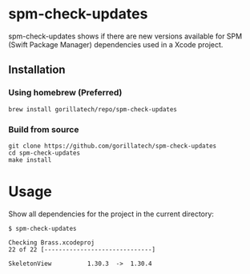 # spm-check-updates

spm-check-updates shows if there are new versions available for SPM (Swift Package Manager) dependencies used in a Xcode project. 


## Installation

### Using homebrew (Preferred)

    brew install gorillatech/repo/spm-check-updates
    
### Build from source
    
    git clone https://github.com/gorillatech/spm-check-updates
    cd spm-check-updates
    make install
    
# Usage

Show all dependencies for the project in the current directory:

    $ spm-check-updates
    
    Checking Brass.xcodeproj
    22 of 22 [------------------------------]

    SkeletonView          1.30.3  ->  1.30.4
    
